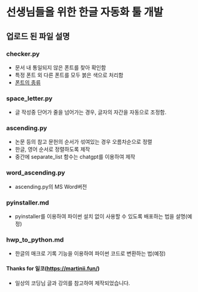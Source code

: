 # 선생님들을 위한 한글 자동화 툴 개발
## 업로드 된 파일 설명
### checker.py
- 문서 내 통일되지 않은 폰트를 찾아 확인함
- 특정 폰트 외 다른 폰트를 모두 붉은 색으로 처리함
- [폰트의 종류](https://www.hancom.com/upload/HC/20161015/20161015191158328001.pdf)

### space_letter.py
- 글 작성중 단어가 줄을 넘어가는 경우, 글자의 자간을 자동으로 조정함.

### ascending.py
- 논문 등의 참고 문헌의 순서가 섞여있는 경우 오름차순으로 정렬
- 한글, 영어 순서로 정렬하도록 제작
- 중간에 separate_list 함수는 chatgpt를 이용하여 제작

### word_ascending.py
- ascending.py의 MS Word버전

### pyinstaller.md 
- pyinstaller를 이용하여 파이썬 설치 없이 사용할 수 있도록 배포하는 법을 설명(예정)

### hwp_to_python.md
- 한글의 매크로 기록 기능을 이용하여 파이썬 코드로 변환하는 법(예정)

#### Thanks for 일코(https://martinii.fun/)
- 일상의 코딩님 글과 강의를 참고하여 제작되었습니다.
